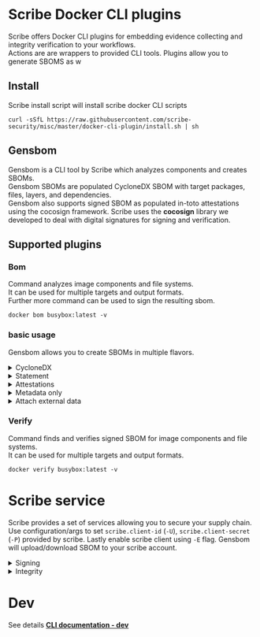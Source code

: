 # Scribe Docker CLI plugins 
Scribe offers Docker CLI plugins for embedding evidence collecting and integrity verification to your workflows. \
Actions are are wrappers to provided CLI tools.
Plugins allow you to generate SBOMS as w

## Install
Scribe install script will install scribe docker CLI scripts 
```
curl -sSfL https://raw.githubusercontent.com/scribe-security/misc/master/docker-cli-plugin/install.sh | sh
```

## Gensbom
Gensbom is a CLI tool by Scribe which analyzes components and creates SBOMs. \
Gensbom SBOMs are populated CycloneDX SBOM with target packages, files, layers, and dependencies. \
Gensbom also supports signed SBOM as populated in-toto attestations using the cocosign framework. Scribe uses the **cocosign** library we developed to deal with digital signatures for signing and verification.

## Supported plugins
### Bom
Command analyzes image components and file systems. \
It can be used for multiple targets and output formats. \
Further more command can be used to sign the resulting sbom.

```
docker bom busybox:latest -v
```

### basic usage
Gensbom allows you to create SBOMs in multiple flavors.

<details>
  <summary> CycloneDX </summary>

CycloneDX SBOM with all the available components.

```bash
docker bom busybox:latest -o json
docker bom busybox:latest -o xml
``` 
</details>

<details>
  <summary> Statement </summary>

In-toto statement is basically an unsigned attestation.
Output can be useful if you like to connect to other attestation frameworks such as `cosign`.

```bash
docker bom busybox:latest -o statement
``` 
</details>

<details>
  <summary> Attestations </summary>

In-toto Attestation output, default via keyless Sigstore flow 
```bash
docker bom busybox:latest -o attest
``` 

</details>

<details>
  <summary> Metadata only </summary>

You may select which components groups are added to your SBOM.
For example you may use Gensbom to simply sign and verify your images, you only really need the `metadata` group.
Note metadata is implicate (BOM must include something).
```bash
docker bom busybox:latest --components metadata #Only include the target metadata
docker bom busybox:latest --components packages #Only include packages
docker bom busybox:latest --components packages,files,dep #Include packages files and there related relationship.
``` 
</details>

<details>
  <summary> Attach external data </summary>

Gensbom allows you to include external files content as part of the reported evidence.
For example you may use Gensbom to include a external security report in your SBOM.
```bash
docker bom busybox:latest -vv -A **/some_report.json
``` 
</details>


### Verify
Command finds and verifies signed SBOM for image components and file systems. \
It can be used for multiple targets and output formats.

```
docker verify busybox:latest -v
```


# Scribe service
Scribe provides a set of services allowing you to secure your supply chain. \
Use configuration/args to set `scribe.client-id` (`-U`), `scribe.client-secret` (`-P`) provided by scribe.
Lastly enable scribe client using `-E` flag.
Gensbom will upload/download SBOM to your scribe account.

<details>
  <summary> Signing </summary>

You can use scribe signing service to sign.
Scribe will sign SBOM for you and provide access to the signed attestation.
Scribe service will allow you to verify against Scribe Root CA against your account identity.
You may can use the default Scribe `cocosign` configuration flag.

**Scribe root cert \<TBD public link\> to verify against.**

```bash
docker bom busybox:latest -P ${CLIENT_TOKEN} -o attest -v
docker verify busybox:latest -P ${CLIENT_TOKEN} -v
```
</details>

<details>
  <summary> Integrity </summary>

You can use scribe service run  integrity policies against your evidence.


```bash
docker bom busybox:latest -P ${CLIENT_TOKEN} -v
```
</details>

# Dev
See details **[CLI documentation - dev](docs/dev)**
